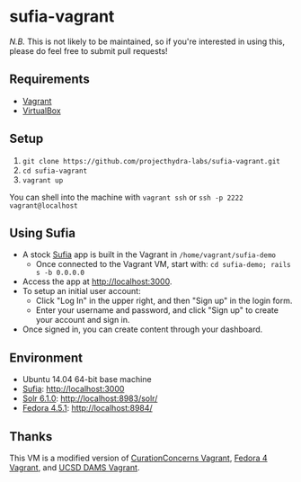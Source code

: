 # sufia-vagrant

*N.B.* This is not likely to be maintained, so if you're interested in using this, please do feel free to submit pull requests!

## Requirements

* [Vagrant](https://www.vagrantup.com/)
* [VirtualBox](https://www.virtualbox.org/)

## Setup

1. `git clone https://github.com/projecthydra-labs/sufia-vagrant.git`
2. `cd sufia-vagrant`
3. `vagrant up`

You can shell into the machine with `vagrant ssh` or `ssh -p 2222 vagrant@localhost`

## Using Sufia

* A stock [Sufia](https://github.com/projecthydra/sufia) app is built in the Vagrant in `/home/vagrant/sufia-demo`
  * Once connected to the Vagrant VM, start with: `cd sufia-demo; rails s -b 0.0.0.0`
* Access the app at [http://localhost:3000](http://localhost:3000).
* To setup an initial user account:
  * Click "Log In" in the upper right, and then "Sign up" in the login form.
  * Enter your username and password, and click "Sign up" to create your account and sign in.
* Once signed in, you can create content through your dashboard.

## Environment

* Ubuntu 14.04 64-bit base machine
* [Sufia](https://github.com/projecthydra/sufia): [http://localhost:3000](http://localhost:3000)
* [Solr 6.1.0](http://lucene.apache.org/solr/): [http://localhost:8983/solr/](http://localhost:8983/solr/)
* [Fedora 4.5.1](http://fedorarepository.org/): [http://localhost:8984/](http://localhost:8984/)

## Thanks

This VM is a modified version of [CurationConcerns Vagrant](https://github.com/projecthydra-labs/curation-concerns-vagrant), [Fedora 4 Vagrant](http://github.com/fcrepo4-exts/fcrepo4-vagrant), and [UCSD DAMS Vagrant](https://github.com/ucsdlib/dams-vagrant).
